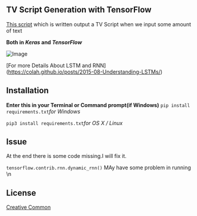 ## TV Script Generation with TensorFlow

[This script](https://github.com/morizin/Tv-Script--Generation/edit/master/dlnd_tv_script_generation.ipynb) which is written output a TV Script when we input some amount of text 

**Both in _Keras_ and _TensorFlow_**

![Image](https://www.researchgate.net/profile/Xuan_Hien_Le2/publication/334268507/figure/fig8/AS:788364231987201@1564972088814/The-structure-of-the-Long-Short-Term-Memory-LSTM-neural-network-Reproduced-from-Yan.png)


[For more Details About LSTM and RNN] (https://colah.github.io/posts/2015-08-Understanding-LSTMs/)


## Installation

**Enter this in your Terminal or Command prompt(if Windows)** 
`pip install requirements.txt`_for Windows_ 

`pip3 install requirements.txt`_for OS X / Linux_

## Issue

At the end there is some code missing.I will fix it.

`tensorflow.contrib.rnn.dynamic_rnn()` MAy have some problem in running \n

## License
[Creative Common](https://creativecommons.org/licenses/)
